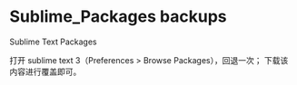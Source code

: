 # Sublime_Packages backups
Sublime Text Packages

打开 sublime text 3（Preferences > Browse Packages），回退一次；
下载该内容进行覆盖即可。
